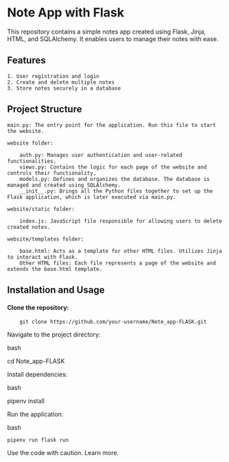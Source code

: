 # Note App with Flask

This repository contains a simple notes app created using Flask, Jinja, HTML, and SQLAlchemy. It enables users to manage their notes with ease.
## Features

    1. User registration and login
    2. Create and delete multiple notes
    3. Store notes securely in a database

## Project Structure

    main.py: The entry point for the application. Run this file to start the website.

    website folder:

        auth.py: Manages user authentication and user-related functionalities.
        views.py: Contains the logic for each page of the website and controls their functionality.
        models.py: Defines and organizes the database. The database is managed and created using SQLAlchemy.
        __init__.py: Brings all the Python files together to set up the Flask application, which is later executed via main.py.

    website/static folder:

        index.js: JavaScript file responsible for allowing users to delete created notes.

    website/templates folder:

        base.html: Acts as a template for other HTML files. Utilizes Jinja to interact with Flask.
        Other HTML files: Each file represents a page of the website and extends the base.html template.

## Installation and Usage

  ####  Clone the repository:

        git clone https://github.com/your-username/Note_app-FLASK.git

Navigate to the project directory:

bash

cd Note_app-FLASK

Install dependencies:

bash

pipenv install

Run the application:

bash

    pipenv run flask run

Use the code with caution. Learn more.
